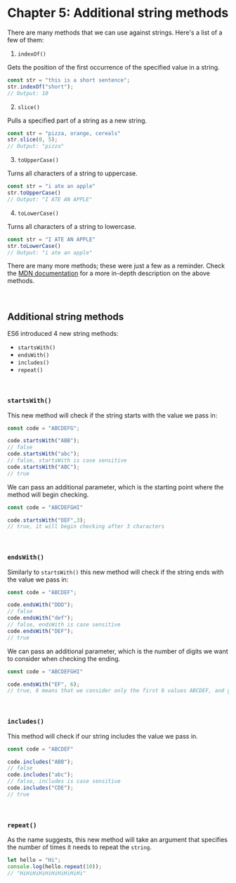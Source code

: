 # Chapter 5: Additional string methods

There are many methods that we can use against strings. Here's a list of a few of them:

1. `indexOf()`

Gets the position of the first occurrence of the specified value in a string.

```javascript
const str = "this is a short sentence";
str.indexOf("short");
// Output: 10
```

2. `slice()`

Pulls a specified part of a string as a new string.

```javascript
const str = "pizza, orange, cereals"
str.slice(0, 5);
// Output: "pizza"
```

3. `toUpperCase()`

Turns all characters of a string to uppercase.

```javascript
const str = "i ate an apple"
str.toUpperCase()
// Output: "I ATE AN APPLE"
```

4. `toLowerCase()`

Turns all characters of a string to lowercase.

```javascript
const str = "I ATE AN APPLE"
str.toLowerCase()
// Output: "i ate an apple"
```

There are many more methods; these were just a few as a reminder. Check the [MDN documentation](https://developer.mozilla.org/en-US/docs/Web/JavaScript/Reference/Global_Objects/String#) for a more in-depth description on the above methods.

&nbsp;

## Additional string methods

ES6 introduced 4 new string methods:

- `startsWith()`
- `endsWith()`
- `includes()`
- `repeat()`

&nbsp;

### `startsWith()`

This new method will check if the string starts with the value we pass in:

```javascript
const code = "ABCDEFG";

code.startsWith("ABB");
// false
code.startsWith("abc");
// false, startsWith is case sensitive
code.startsWith("ABC");
// true
```

We can pass an additional parameter, which is the starting point where the method will begin checking.

```javascript
const code = "ABCDEFGHI"

code.startsWith("DEF",3);
// true, it will begin checking after 3 characters
```

&nbsp;

### `endsWith()`

Similarly to `startsWith()` this new method will check if the string ends with the value we pass in:

```javascript
const code = "ABCDEF";

code.endsWith("DDD");
// false
code.endsWith("def");
// false, endsWith is case sensitive
code.endsWith("DEF");
// true

```

We can pass an additional parameter, which is the number of digits we want to consider when checking the ending.

```javascript
const code = "ABCDEFGHI"

code.endsWith("EF", 6);
// true, 6 means that we consider only the first 6 values ABCDEF, and yes this string ends with EF therefore we get *true*
```

&nbsp;

### `includes()`

This method will check if our string includes the value we pass in.

```javascript
const code = "ABCDEF"

code.includes("ABB");
// false
code.includes("abc");
// false, includes is case sensitive
code.includes("CDE");
// true
```

&nbsp;

### `repeat()`

As the name suggests, this new method will take an argument that specifies the number of times it needs to repeat the `string`.

```javascript
let hello = "Hi";
console.log(hello.repeat(10));
// "HiHiHiHiHiHiHiHiHiHi"
```
